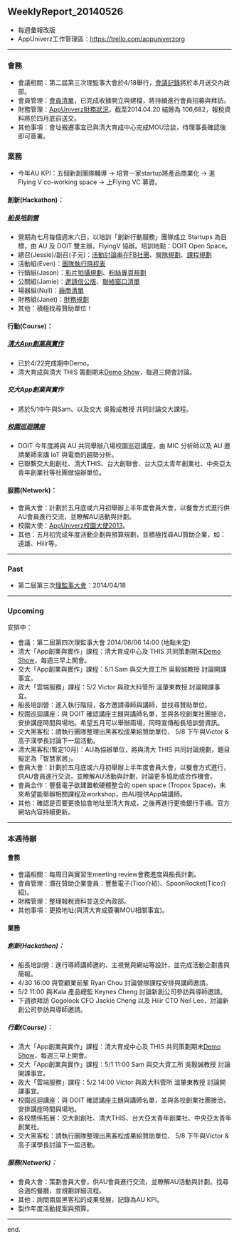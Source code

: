 ## WeeklyReport_20140526

* 每週彙報改版
* AppUniverz工作管理區：https://trello.com/appuniverzorg

----------------------------
### 會務
* 會議相關：第二屆第三次理監事大會於4/18舉行，[會議記錄](https://drive.google.com/file/d/0Byfxakd_Uoa5ellVNWRlaEdoNGc/edit?usp=sharing)將於本月送交內政部。
* 會員管理：[會員清單](https://docs.google.com/spreadsheet/ccc?key=0Aq7L8Y46XVAVdHRlWHNPLUdtU1pyR0kyaXdGX2JpRkE&usp=sharing)，已完成收據開立與建檔，將持續進行會員招募與拜訪。
* 財務管理：[AppUniverz財務狀況](http://bit.ly/AU-Finance)，截至2014.04.20 結餘為 106,682，報稅資料將於四月底前送交。
* 其他事項：會址搬遷事宜已與清大育成中心完成MOU洽談，待理事長確認後即可簽署。


### 業務
* 今年AU KPI：五個新創團隊輔導 → 培育一家startup將產品商業化 → 進Flying V co-working space → 上Flying VC 募資。

#### 創新(Hackathon)：
##### [船長培訓營](https://drive.google.com/folderview?id=0B67L8Y46XVAVZ3BrZnNYZHowZU0&usp=sharing)
* 營期為七月每個週末六日，以培訓「創新行動服務」團隊成立 Startups 為目標，由 AU 及 DOIT 雙主辦，FlyingV 協辦。培訓地點：DOIT Open Space。
* 總召(Jessie)/副召(子元)：[活動討論串在FB社團](https://www.facebook.com/groups/620587151369113/)、[營隊規劃](https://drive.google.com/file/d/0Byfxakd_Uoa5a0dLaXY4dHZpVUU/edit?usp=sharing)、[課程規劃](https://docs.google.com/document/d/1-eF2kPJvgzysEfOgC-FMrTrmi-VPLEqF66aZqftePp0/edit?usp=sharing)
* 活動組(Even)：[團隊執行時程表](https://docs.google.com/spreadsheet/ccc?key=0AqzCZUZLyeo6dFVGeS1iWkZ0TXA4Y3FpQV9sQUdmYmc&usp=sharing)
* 行銷組(Jason)：[影片拍攝規劃](https://docs.google.com/document/d/1EB6C7EapT57dJY06EaT-q71lgFXyrfghrejXPLA_WV0/edit?usp=sharing)、[粉絲專頁規劃](https://docs.google.com/spreadsheets/d/1uaGcTV1G6GaS0Xnq-I4C8dl4lcr668lr3GNAK6ndFLQ/edit?usp=sharing)
* 公關組(Jamie)：[邀請信公版](https://docs.google.com/document/d/1Wm1CPaOTJFaHTRyueMYkSTjyqZ03u4S3V3lFkl8xQVM/edit?usp=sharing)、[聯絡窗口清單](https://docs.google.com/spreadsheets/d/1wg07tAhZviW51AIBn--G0v0jahCNLHdDpMcNbjqDzrQ/edit?usp=sharing)
* 場器組(Null)：[廠商清單](https://drive.google.com/folderview?id=0B545zp5fvSuuQnl1RmY0TzB2Y1E&usp=sharing)
* 財務組(Janet)：[財務規劃](https://docs.google.com/spreadsheets/d/1d8GmxiNqlX6G1sP-Oi0CchoJBZ5jTebJbuVmrtNhReg/edit?usp=sharing)
* 其他：積極找尋贊助單位！

#### 行動(Course)：

##### [清大App創業與實作](https://drive.google.com/folderview?id=0Byfxakd_Uoa5Rmctd3BMSVFCTjg&usp=sharing)
* 已於4/22完成期中Demo。
* 清大育成與清大 THIS 籌劃期末[Demo Show](https://drive.google.com/file/d/0Byfxakd_Uoa5WnFGX0NhcjNVb1E/edit?usp=sharing)，每週三開會討論。

##### 交大App創業與實作
* 將於5/1中午與Sam、以及交大 吳毅成教授 共同討論交大課程。

##### [校園巡迴講座](https://drive.google.com/folderview?id=0Byfxakd_Uoa5R0laNkdQM2xzRlk&usp=sharing)
* DOIT 今年度將與 AU 共同舉辦八場校園巡迴講座，由 MIC 分析師以及 AU 邀請業師來講 IoT 與電商的趨勢分析。
* 已聯繫交大創創社、清大THIS、台大創聯會、台大亞太青年創業社、中央亞太青年創業社等社團做協辦單位。

#### 服務(Network)：
* 會員大會：計劃於五月底或六月初舉辦上半年度會員大會，以餐會方式進行供AU會員進行交流，並瞭解AU活動與計劃。
* 校園大使：[AppUniverz校園大使2013](https://aucampus2013.hackpad.com/)。
* 其他：五月初完成年度活動企劃與預算規劃，並積極找尋AU贊助企業，如：遠雄、Hiiir等。

----------------------------
### Past

* 第二屆第三次[理監事大會](https://drive.google.com/file/d/0Byfxakd_Uoa5ellVNWRlaEdoNGc/edit?usp=sharing)：2014/04/18 

----------------------------
### Upcoming 

安排中：

* 會議：第二屆第四次理監事大會 2014/06/06  14:00 (地點未定)
* 清大「App創業與實作」課程：清大育成中心及 THIS 共同策劃期末[Demo Show](https://drive.google.com/file/d/0Byfxakd_Uoa5WnFGX0NhcjNVb1E/edit?usp=sharing)，每週三早上開會。
* 交大「App創業與實作」課程：5/1 Sam 與交大資工所 吳毅誠教授 討論開課事宜。
* 政大「雲端服務」課程：5/2 Victor 與政大科管所 溫肇東教授 討論開課事宜。
* 船長培訓營：進入執行階段，各方邀請導師與講師，並找尋贊助單位。
* 校園巡迴講座：與 DOIT 確認講座主題與講師名單，並與各校創業社團接洽，安排講座時間與場地。希望五月可以舉辦兩場，同時宣傳船長培訓營資訊。
* 交大黑客松：請執行團隊整理出黑客松成果給贊助單位、 5/8 下午與Victor & 高子漢學長討論下一屆活動。
* 清大黑客松(暫定10月)：AU為協辦單位，將與清大 THIS 共同討論規劃，題目擬定為「智慧家居」。
* 會員大會：計劃於五月底或六月初舉辦上半年度會員大會，以餐會方式進行，供AU會員進行交流，並瞭解AU活動與計劃，討論更多協助或合作機會。
* 會員合作：豐藝電子欲建置軟硬體整合的 open space (Tropox Space)，未來希望能舉辦相關課程及workshop，由AU提供App端講師。
* 其他：確認是否要更換協會地址至清大育成，之後再進行更換銀行手續。官方網站內容持續更新。

----------------------------
### 本週待辦

#### 會務
* 會議相關：每周日與實習生meeting review會務進度與船長計劃。
* 會員管理：潛在贊助企業會員：豐藝電子(Tico介紹)、SpoonRocket(Tico介紹)。
* 財務管理：整理報稅資料並送交內政部。
* 其他事項：更換地址(與清大育成簽署MOU相關事宜)。


#### 業務

##### 創新(Hackathon)：
* 船長培訓營：進行導師講師邀約、主視覺與網站等設計，並完成活動企劃書與簡報。
* 4/30 16:00 與管顧業前輩 Ryan Chou 討論營隊課程安排與講師邀請。
* 5/2 11:00 與iKala 產品總監 Keynes Cheng 討論新創公司參訪與導師邀請。
* 下週欲拜訪 Gogolook CFO Jackie Cheng 以及 Hiiir CTO Neil Lee，討論新創公司參訪與導師邀請。

##### 行動(Course)：
* 清大「App創業與實作」課程：清大育成中心及 THIS 共同策劃期末[Demo Show](https://drive.google.com/file/d/0Byfxakd_Uoa5WnFGX0NhcjNVb1E/edit?usp=sharing)，每週三早上開會。
* 交大「App創業與實作」課程：5/1 11:00 Sam 與交大資工所 吳毅誠教授 討論開課事宜。
* 政大「雲端服務」課程：5/2 14:00 Victor 與政大科管所 溫肇東教授 討論開課事宜。
* 校園巡迴講座：與 DOIT 確認講座主題與講師名單，並與各校創業社團接洽，安排講座時間與場地。
* 各校關係拓展：交大創創社、清大THIS、台大亞太青年創業社、中央亞太青年創業社。
* 交大黑客松：請執行團隊整理出黑客松成果給贊助單位、 5/8 下午與Victor & 高子漢學長討論下一屆活動。


##### 服務(Network)：
* 會員大會：策劃會員大會，供AU會員進行交流，並瞭解AU活動與計劃。找尋合適的餐廳，並規劃詳細流程。
* 其他：詢問兩屆黑客松的成果發展，記錄為AU KPI。
* 製作年度活動提案與預算。

----------------------------
end.
